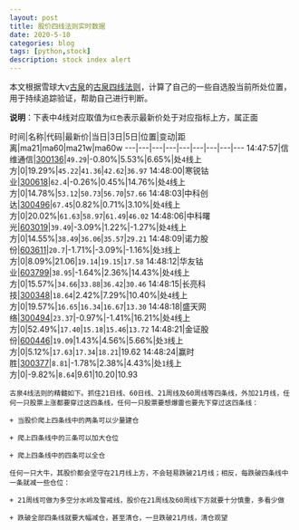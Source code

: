 ```yaml
---
layout: post
title: 股价四线法则实时数据
date: 2020-5-10
categories: blog
tags: [python,stock]
description: stock index alert
---
```



本文根据雪球大v[古泉](https://xueqiu.com/u/7148646888)的[古泉四线法则](https://xueqiu.com/7148646888/130498192)，计算了自己的一些自选股当前所处位置，用于持续追踪验证，帮助自己进行判断。

**说明**：下表中4线对应取值为`红色`表示最新价处于对应指标上方，属正面

时间|名称|代码|最新价|当日|3日|5日|位置|变动|距离|ma21|ma60|ma21w|ma60w
---|---|---|---|---|---|---|---|---
14:47:57|信维通信|[300136](https://xueqiu.com/S/SZ300136)|`49.29`|-0.80%|5.53%|6.65%|处`4`线上方|0|19.29%|`45.22`|`41.36`|`42.62`|`36.97`
14:48:00|寒锐钴业|[300618](https://xueqiu.com/S/SZ300618)|`62.4`|-0.26%|0.45%|14.76%|处`4`线上方|0|14.78%|`53.12`|`50.73`|`56.70`|`57.66`
14:48:03|中科创达|[300496](https://xueqiu.com/S/SZ300496)|`67.45`|0.82%|0.71%|3.10%|处`4`线上方|0|20.02%|`61.63`|`58.97`|`61.49`|`46.02`
14:48:06|中科曙光|[603019](https://xueqiu.com/S/SH603019)|`39.49`|-3.09%|1.22%|-1.27%|处`4`线上方|0|14.55%|`38.49`|`36.06`|`35.57`|`29.21`
14:48:09|诺力股份|[603611](https://xueqiu.com/S/SH603611)|`20.7`|-1.71%|-3.09%|-1.16%|处`3`线上方|0|8.09%|21.06|`19.14`|`19.15`|`17.58`
14:48:12|华友钴业|[603799](https://xueqiu.com/S/SH603799)|`38.95`|-1.64%|2.36%|14.43%|处`4`线上方|0|15.57%|`34.66`|`33.88`|`36.42`|`30.46`
14:48:15|长亮科技|[300348](https://xueqiu.com/S/SZ300348)|`18.64`|2.42%|7.29%|10.40%|处`4`线上方|0|19.57%|`16.65`|`16.34`|`16.67`|`13.30`
14:48:18|盛天网络|[300494](https://xueqiu.com/S/SZ300494)|`23.37`|-0.97%|-1.41%|16.21%|处`4`线上方|0|52.49%|`17.40`|`15.18`|`15.46`|`13.72`
14:48:21|金证股份|[600446](https://xueqiu.com/S/SH600446)|`19.09`|1.43%|4.56%|5.66%|处`3`线上方|0|5.12%|`17.63`|`17.34`|`18.21`|19.62
14:48:24|赢时胜|[300377](https://xueqiu.com/S/SZ300377)|`8.81`|-1.78%|2.38%|4.43%|处`1`线上方|0|-9.82%|`8.64`|9.61|10.20|10.93

```
古泉4线法则的精髓如下。抓住21日线、60日线、21周线及60周线等四条线，外加21月线，任何一只股票上涨都要穿过这四条线，任何一只股票要想爆雷也要先下穿过这四条线：

+ 当股价爬上四条线中的两条可以少量建仓

+ 爬上四条线中的三条可以加大仓位

+ 爬上四条线中的四条可以全仓

任何一只大牛，其股价都会坚守在21月线上方，不会轻易跌破21月线；相反，每跌破四条线中一条就减一些仓位：

+ 21周线可做为多空分水岭及警戒线，股价在21周线及60周线下方就要十分慎重，多看少做

+ 跌破全部四条线就要大幅减仓，甚至清仓，一旦跌破21月线，清仓观望
```